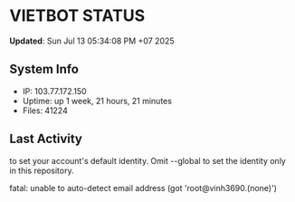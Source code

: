 # VIETBOT STATUS
**Updated**: Sun Jul 13 05:34:08 PM +07 2025

## System Info
- IP: 103.77.172.150
- Uptime: up 1 week, 21 hours, 21 minutes
- Files: 41224

## Last Activity

to set your account's default identity.
Omit --global to set the identity only in this repository.

fatal: unable to auto-detect email address (got 'root@vinh3690.(none)')

